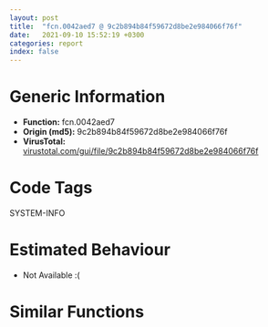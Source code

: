 ```yaml
---
layout: post
title:  "fcn.0042aed7 @ 9c2b894b84f59672d8be2e984066f76f"
date:   2021-09-10 15:52:19 +0300
categories: report
index: false
---
```


# Generic Information
- **Function:** fcn.0042aed7
- **Origin (md5):** 9c2b894b84f59672d8be2e984066f76f
- **VirusTotal:** [virustotal.com/gui/file/9c2b894b84f59672d8be2e984066f76f][virustotal_ref]

# Code Tags
<span class="tag" id="SYSTEM-INFO">SYSTEM-INFO</span>


# Estimated Behaviour
<ul><li class="bhv-desc" id="na">Not Available :(</li></ul>

# Similar Functions
<script type="text/javascript" src="https://www.gstatic.com/charts/loader.js"></script>
<script type="text/javascript">

    google.charts.load('current', {'packages':['corechart']});
    google.charts.setOnLoadCallback(drawChart);

    function drawChart() {
    var data = new google.visualization.DataTable();
        data.addColumn('number', 'X');
        data.addColumn('number', 'Y');
        data.addColumn({type: 'string', role: 'tooltip', 'p': {'html': true}});
        data.addColumn({'type': 'string', 'role': 'style'});
        
        data.addRows([
    [0, 0, '<b><a href="/report/fcn.0042aed7@9c2b894b84f59672d8be2e984066f76f">fcn.0042aed7</a><br>@9c2b894b84f59672d8be2e984066f76f</b><br>', 'point { fill-color: #e0440e; }'],

        ]);

    var options = {
        title: 'Similarity Plot',
        legend: 'none',
        colors: ['#dedbd9', '#e6693e', '#ec8f6e', '#f3b49f', '#f6c7b6'],
        tooltip: {isHtml: true, trigger: 'both'},
        explorer: {
        actions: ["dragToZoom", "rightClickToReset"],
        },
        chartArea: {
        width: '80%',
        height: '80%'
        },
        width: '100%',
        height: '100%'
    };

    var chart = new google.visualization.ScatterChart(document.getElementById('chart_div'));

    chart.draw(data, options);
    }
    
</script>


<div id="chart_div" style="width: 100%px; height: 100%;"></div>

# Disassembled Code
{% highlight nasm %}

push 0x474
mov eax, 0x576847
call fcn.00553908
mov esi, ecx
push 0
lea ecx, [ebp-0x480]
call fcn.00411a63
and dword[ebp-4], 0
push 0x58
push dword[ebp-0x478]
call dword[sym.imp.GDI32.dll_GetDeviceCaps]
mov dword[ebp-0x460], eax
fild dword[ebp-0x460]
fstp dword[ebp-0x460]
fld dword[ebp-0x460]
fdiv qword[0x587790]
fst qword[esi+0x1e0]
fld1
fcom st(1)
fnstsw ax
test ah, 5
jp off.b120
fld qword[0x587780]
fcomp st(2)
fnstsw ax
fstp st(1)
test ah, 0x41
jne off.b122
fstp qword[esi+0x1e0]
jmp off.b124
fstp st(1)
fstp st(0)
lea edi, [esi+0x11c]
test edi, edi
je off.b154
cmp dword[edi+4], 0
je off.b154
mov ecx, edi
call fcn.004124bc
push eax
call dword[sym.imp.GDI32.dll_DeleteObject]
lea eax, [esi+0x124]
test eax, eax
je off.b184
cmp dword[eax+4], 0
je off.b184
mov ecx, eax
call fcn.004124bc
push eax
call dword[sym.imp.GDI32.dll_DeleteObject]
lea eax, [esi+0x12c]
test eax, eax
je off.b214
cmp dword[eax+4], 0
je off.b214
mov ecx, eax
call fcn.004124bc
push eax
call dword[sym.imp.GDI32.dll_DeleteObject]
lea eax, [esi+0x134]
test eax, eax
je off.b244
cmp dword[eax+4], 0
je off.b244
mov ecx, eax
call fcn.004124bc
push eax
call dword[sym.imp.GDI32.dll_DeleteObject]
lea eax, [esi+0x13c]
test eax, eax
je off.b274
cmp dword[eax+4], 0
je off.b274
mov ecx, eax
call fcn.004124bc
push eax
call dword[sym.imp.GDI32.dll_DeleteObject]
lea eax, [esi+0x144]
test eax, eax
je off.b304
cmp dword[eax+4], 0
je off.b304
mov ecx, eax
call fcn.004124bc
push eax
call dword[sym.imp.GDI32.dll_DeleteObject]
lea eax, [esi+0x14c]
test eax, eax
je off.b334
cmp dword[eax+4], 0
je off.b334
mov ecx, eax
call fcn.004124bc
push eax
call dword[sym.imp.GDI32.dll_DeleteObject]
lea eax, [esi+0x154]
test eax, eax
je off.b364
cmp dword[eax+4], 0
je off.b364
mov ecx, eax
call fcn.004124bc
push eax
call dword[sym.imp.GDI32.dll_DeleteObject]
lea eax, [esi+0x164]
test eax, eax
je off.b394
cmp dword[eax+4], 0
je off.b394
mov ecx, eax
call fcn.004124bc
push eax
call dword[sym.imp.GDI32.dll_DeleteObject]
lea ebx, [esi+0x15c]
test ebx, ebx
je off.b424
cmp dword[ebx+4], 0
je off.b424
mov ecx, ebx
call fcn.004124bc
push eax
call dword[sym.imp.GDI32.dll_DeleteObject]
lea eax, [ebp-0x264]
mov dword[ebp-0x264], 0x1f8
push eax
mov ecx, esi
call fcn.0042a8fd
push 0x5c
lea eax, [ebp-0x6c]
push 0
push eax
call fcn.005576f0
add esp, 0xc
push 0
push 0
push dword[ebp-0x47c]
call dword[sym.imp.GDI32.dll_GetTextCharsetInfo]
mov byte[ebp-0x55], al
mov eax, dword[ebp-0x174]
mov dword[ebp-0x5c], eax
mov al, byte[ebp-0x170]
mov byte[ebp-0x58], al
mov eax, dword[ebp-0x184]
cdq
xor eax, edx
sub eax, edx
cmp eax, 0xc
jg off.b522
push 0xb
pop eax
jmp off.b529
cmp dword[esi+8], 0
jne off.b529
dec eax
cmp dword[ebp-0x184], 0
jge off.b540
neg eax
mov dword[ebp-0x6c], eax
lea eax, [ebp-0x168]
push eax
lea eax, [ebp-0x50]
push eax
call dword[sym.imp.KERNEL32.dll_lstrcpyW]
cmp dword[esi+4], 0
jne off.b674
cmp byte[ebp-0x16d], 2
ja off.b674
push 0x5876a0
push 0x42a781
push 0
push dword[ebp-0x47c]
call dword[sym.imp.GDI32.dll_EnumFontFamiliesW]
test eax, eax
jne off.b624
push 0x5876a0
lea eax, [ebp-0x50]
push eax
call dword[sym.imp.KERNEL32.dll_lstrcpyW]
mov byte[ebp-0x52], 5
jmp off.b674
push str.Tahoma
push 0x42a781
push 0
push dword[ebp-0x47c]
call dword[sym.imp.GDI32.dll_EnumFontFamiliesW]
test eax, eax
lea eax, [ebp-0x50]
jne off.b662
push str.Tahoma
jmp off.b667
push str.MS_Sans_Serif
push eax
call dword[sym.imp.KERNEL32.dll_lstrcpyW]
lea eax, [ebp-0x6c]
push eax
call dword[sym.imp.GDI32.dll_CreateFontIndirectW]
push eax
mov ecx, edi
call fcn.004122f0
mov edi, dword[ebp-0x6c]
push edi
call fcn.0055e1e6
mov dword[ebp-0x460], eax
fild dword[ebp-0x460]
pop ecx
fstp qword[ebp-0x464]
fld qword[ebp-0x464]
fld1
faddp st(1)
fadd st(0), st(0)
fdiv qword[0x587788]
call fcn.00553a60
mov dword[ebp-0x6c], eax
test edi, edi
jns off.b755
neg eax
mov dword[ebp-0x6c], eax
lea eax, [ebp-0x6c]
push eax
call dword[sym.imp.GDI32.dll_CreateFontIndirectW]
push eax
mov ecx, ebx
call fcn.004122f0
lea eax, [ebp-0x45c]
mov dword[ebp-0x6c], edi
push eax
mov ecx, esi
mov dword[ebp-0x45c], 0x1f8
call fcn.0042a8fd
mov al, byte[ebp-0x30c]
mov byte[ebp-0x58], al
mov eax, dword[ebp-0x310]
mov dword[ebp-0x5c], eax
lea eax, [ebp-0x6c]
push eax
call dword[sym.imp.GDI32.dll_CreateFontIndirectW]
push eax
lea ecx, [esi+0x124]
call fcn.004122f0
mov al, byte[ebp-0x170]
mov byte[ebp-0x58], al
mov eax, dword[ebp-0x174]
mov dword[ebp-0x5c], eax
lea eax, [ebp-0x6c]
push eax
mov byte[ebp-0x57], 1
call dword[sym.imp.GDI32.dll_CreateFontIndirectW]
push eax
lea ecx, [esi+0x13c]
call fcn.004122f0
lea eax, [ebp-0x6c]
mov byte[ebp-0x57], 0
push eax
mov dword[ebp-0x5c], 0x2bc
call dword[sym.imp.GDI32.dll_CreateFontIndirectW]
push eax
lea ecx, [esi+0x12c]
call fcn.004122f0
mov bl, byte[ebp-0x55]
and dword[ebp-0x5c], 0
push 0x48
mov byte[ebp-0x55], 2
call dword[sym.imp.USER32.dll_GetSystemMetrics]
dec eax
mov dword[ebp-0x6c], eax
lea eax, [ebp-0x50]
push str.Marlett
push eax
call dword[sym.imp.KERNEL32.dll_lstrcpyW]
lea eax, [ebp-0x6c]
push eax
call dword[sym.imp.GDI32.dll_CreateFontIndirectW]
push eax
lea ecx, [esi+0x164]
call fcn.004122f0
and dword[ebp-0x468], 0
mov byte[ebp-0x55], bl
mov dword[ebp-method.CFont.virtual_0], 0x58768c
push 0x11
mov byte[ebp-4], 1
call dword[sym.imp.GDI32.dll_GetStockObject]
mov dword[ebp-0x468], eax
test eax, eax
je off.b1140
lea ecx, [ebp-0x6c]
push ecx
push 0x5c
push eax
call dword[sym.imp.GDI32.dll_GetObjectW]
test eax, eax
je off.b1140
mov eax, dword[ebp-0x184]
mov edi, 0x384
mov dword[ebp-0x6c], eax
mov eax, dword[ebp-0x174]
mov dword[ebp-0x5c], eax
mov al, byte[ebp-0x170]
mov byte[ebp-0x58], al
lea eax, [ebp-0x50]
push str.Arial
push eax
mov dword[ebp-0x60], edi
mov dword[ebp-0x64], 0xa8c
call dword[sym.imp.KERNEL32.dll_lstrcpyW]
lea eax, [ebp-0x6c]
push eax
call dword[sym.imp.GDI32.dll_CreateFontIndirectW]
push eax
lea ecx, [esi+0x14c]
call fcn.004122f0
lea eax, [ebp-0x6c]
mov dword[ebp-0x64], edi
push eax
call dword[sym.imp.GDI32.dll_CreateFontIndirectW]
push eax
lea ecx, [esi+0x154]
call fcn.004122f0
push 0x11
call dword[sym.imp.GDI32.dll_GetStockObject]
push eax
call fcn.0041253e
lea ecx, [ebp-0x6c]
push ecx
push 0x5c
push dword[eax+4]
call dword[sym.imp.GDI32.dll_GetObjectW]
lea eax, [ebp-0x6c]
mov byte[ebp-0x57], 1
push eax
call dword[sym.imp.GDI32.dll_CreateFontIndirectW]
push eax
lea ecx, [esi+0x144]
call fcn.004122f0
lea eax, [ebp-0x6c]
mov byte[ebp-0x57], 0
push eax
mov dword[ebp-0x5c], 0x2bc
call dword[sym.imp.GDI32.dll_CreateFontIndirectW]
push eax
lea ecx, [esi+0x134]
call fcn.004122f0
mov ecx, esi
call fcn.0042b82d
mov edi, dword[0x5dfe8c]
jmp off.b1289
mov ebx, edi
test edi, edi
je off.b1331
mov ebx, dword[ebx+8]
mov edi, dword[edi]
test ebx, ebx
je off.b1331
push dword[ebx+0x20]
call fcn.00415cde
test eax, eax
je off.b1289
mov eax, dword[ebx]
mov esi, dword[eax+0x3a8]
mov ecx, esi
call fcn.00553897
mov ecx, ebx
call esi
test edi, edi
jne off.b1243
lea ecx, [ebp-0x46c]
mov dword[ebp-method.CFont.virtual_0], 0x58768c
call fcn.00404d00
lea ecx, [ebp-0x480]
call fcn.00411bb2
call fcn.005538b2
ret
call fcn.0040f785
int3

{% endhighlight %}

[virustotal_ref]: https://www.virustotal.com/gui/file/9c2b894b84f59672d8be2e984066f76f